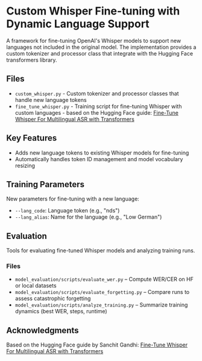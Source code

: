 # Custom Whisper Fine-tuning with Dynamic Language Support

A framework for fine-tuning OpenAI's Whisper models to support new languages not included in the original model.
The implementation provides a custom tokenizer and processor class that integrate with the Hugging Face transformers library.

## Files

- `custom_whisper.py` - Custom tokenizer and processor classes that handle new language tokens
- `fine_tune_whisper.py` - Training script for fine-tuning Whisper with custom languages - based on the Hugging Face guide: [Fine-Tune Whisper For Multilingual ASR with Transformers](https://huggingface.co/blog/fine-tune-whisper)

## Key Features

- Adds new language tokens to existing Whisper models for fine-tuning
- Automatically handles token ID management and model vocabulary resizing

## Training Parameters

New parameters for fine-tuning with a new language:
- `--lang_code`: Language token (e.g., "nds")
- `--lang_alias`: Name for the language (e.g., "Low German")

## Evaluation

Tools for evaluating fine-tuned Whisper models and analyzing training runs.

### Files
- `model_evaluation/scripts/evaluate_wer.py` – Compute WER/CER on HF or local datasets
- `model_evaluation/scripts/evaluate_forgetting.py` – Compare runs to assess catastrophic forgetting
- `model_evaluation/scripts/analyze_training.py` – Summarize training dynamics (best WER, steps, runtime)

## Acknowledgments

Based on the Hugging Face guide by Sanchit Gandhi: [Fine-Tune Whisper For Multilingual ASR with Transformers](https://huggingface.co/blog/fine-tune-whisper)